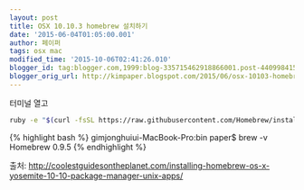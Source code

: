 ```yaml
---
layout: post
title: OSX 10.10.3 homebrew 설치하기
date: '2015-06-04T01:05:00.001'
author: 페이퍼
tags: osx mac
modified_time: '2015-10-06T02:41:26.010'
blogger_id: tag:blogger.com,1999:blog-335715462918866001.post-4409984152016817955
blogger_orig_url: http://kimpaper.blogspot.com/2015/06/osx-10103-homebrew.html
---
```


터미널 열고

```bash
ruby -e "$(curl -fsSL https://raw.githubusercontent.com/Homebrew/install/master/install)"
```


{% highlight bash %}
gimjonghuiui-MacBook-Pro:bin paper$ brew -v
Homebrew 0.9.5
{% endhighlight %}

출처: http://coolestguidesontheplanet.com/installing-homebrew-os-x-yosemite-10-10-package-manager-unix-apps/